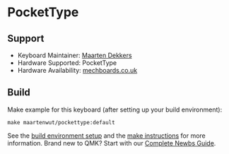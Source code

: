# PocketType

## Support
* Keyboard Maintainer: [Maarten Dekkers](https://github.com/maartenwut)
* Hardware Supported: PocketType
* Hardware Availability: [mechboards.co.uk](https://mechboards.co.uk/shop/kits/pockettype/)

## Build
Make example for this keyboard (after setting up your build environment):

    make maartenwut/pockettype:default

See the [build environment setup](https://docs.qmk.fm/#/getting_started_build_tools) and the [make instructions](https://docs.qmk.fm/#/getting_started_make_guide) for more information. Brand new to QMK? Start with our [Complete Newbs Guide](https://docs.qmk.fm/#/newbs).